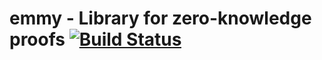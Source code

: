# emmy - Library for zero-knowledge proofs [![Build Status](https://travis-ci.org/emmyzkp/crypto.svg?branch=master)](https://travis-ci.org/emmyzkp/crypto)
